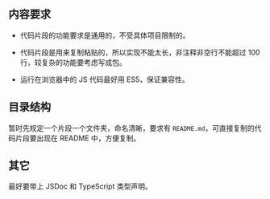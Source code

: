 ## 内容要求

* 代码片段的功能要求是通用的，不受具体项目限制的。

* 代码片段是用来复制粘贴的，所以实现不能太长，非注释非空行不能超过 100 行，较复杂的功能要考虑写成包。

* 运行在浏览器中的 JS 代码最好用 ES5，保证兼容性。

## 目录结构

暂时先规定一个片段一个文件夹，命名清晰，要求有 `README.md`，可直接复制的代码片段要出现在 README 中，方便复制。

## 其它

最好要带上 JSDoc 和 TypeScript 类型声明。
